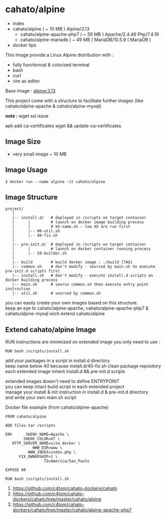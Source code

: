 # cahato/alpine

- index
- cahato/alpine                     ( ~ 10 MB ) Alpine/3.13
  - cahato/alpine-apache-php7       ( ~ 58 MB ) Apache/2.4.46 Php/7.4.19
  - cahato/alpine-mariadb           ( ~ 49 MB ) MariaDB/10.5.9 ( MariaDB )
- docker tips


This Image provide a Linux Alpine distribution with :
- fully functionnal & colorized terminal
- bash
- curl
- vim as editor

Base image : [alpine:3.13](https://hub.docker.com/_/alpine/)

This project come with a structure to facilitate further images (like cahato/alpine-apache & cahato/alpine-mysql)

__note :__ wget ssl issue

apk add ca-certificates wget && update-ca-certificates
    

## Image Size

- very small image ~ 10 MB


## Image Usage

```
$ docker run --name alpine -it cahato/alpine
```

## Image Structure

```
project/
   |
   |-- install.d/   # deployed in /scripts on target container
   |      |         # launch on docker image building process
   |      |         # XX-name.sh - low XX are run first
   |      |-- 00-util.sh
   |      |-- 40-fix.sh
   |
   |-- pre-init.d/  # deployed in /scripts on target container
   |      |         # launch on docker container running process
   |      |-- 50-builder.sh
   |
   |-- build        # build docker image : ./build [TAG]
   |-- common.sh    # don't modify - sourced by main.sh to execute pre-init.d scripts first
   |-- install.sh   # don't modify - execute install.d scripts on docker building process
   |-- main.sh      # source common.sh then execute entry point instruction
   |-- util.sh      # sourced by common.sh
```

you can easily create your own images based on this structure.  
keep an eye to cahato/alpine-apache, cahato/alpine-apache-php7 & cahato/alpine-mysql wich extend cahato/alpine  


## Extend cahato/alpine Image

RUN instructions are minimized on extended image you only need to use :

```
RUN bash /scripts/install.sh
```
add your packages in a script in install.d directory  
keep name below 40 because install.d/40-fix.sh clean package repository  
each extended image inherit install.d && pre-init.d scripts

extended images doesn't need to define ENTRYPOINT  
you can keep intact build script in each extended project  
manage your install & init instruction in install.d & pre-init.d directory  
and write your own main.sh script  

Docker file example (from cahato/alpine-apache)

```
FROM cahato/alpine

ADD files.tar /scripts

ENV      SHENV_NAME=Apache \
        SHENV_COLOR=67 \
   HTTP_SERVER_NAME=site.docker \
            WWW_DIR=www \
          WWW_INDEX=index.php \
      FIX_OWNERSHIP=1 \
                 TZ=America/Sao_Paulo

EXPOSE 80

RUN bash /scripts/install.sh
```

 1. https://github.com/c4tom/cahato-dockers/cahato
 1. https://github.com/c4tom/cahato-dockers/cahato/tree/master/cahato/alpine
 1. https://github.com/c4tom/cahato-dockers/cahato/tree/master/cahato/alpine-apache-php7